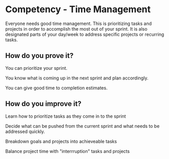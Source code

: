# Competency - Time Management

Everyone needs good time management. This is prioritizing tasks and projects in order to accomplish the most out of your sprint. It is also designated parts of your day/week to address specific projects or recurring tasks. 

## How do you prove it?

You can prioritize your sprint.

You know what is coming up in the next sprint and plan accordingly. 

You can give good time to completion estimates.

## How do you improve it?

Learn how to prioritize tasks as they come in to the sprint

Decide what can be pushed from the current sprint and what needs to be addressed quickly. 

Breakdown goals and projects into achieveable tasks

Balance project time with "interrruption" tasks and projects

